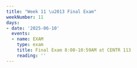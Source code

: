 ```yaml
---
title: "Week 11 \u2013 Final Exam"
weekNumber: 11
days:
- date: '2025-06-10'
  events:
  - name: EXAM
    type: exam
    title: Final Exam 8:00-10:59AM at CENTR 113
    reading: ''
---
```

